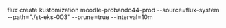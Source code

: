 flux create kustomization moodle-probando44-prod
  --source=flux-system
  --path="./st-eks-003"
  --prune=true
  --interval=10m
